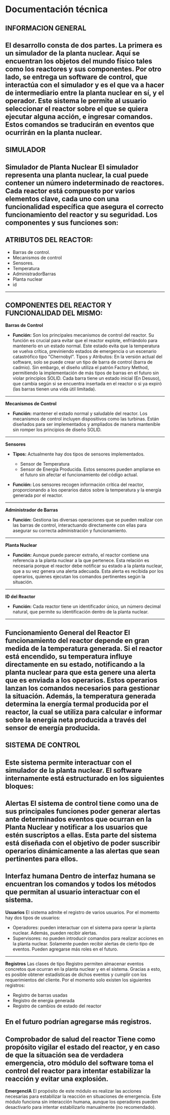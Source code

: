 # Documentación técnica

##  INFORMACION GENERAL
El desarrollo consta de dos partes. La primera es un simulador de la planta nuclear. Aquí se encuentran los objetos del mundo físico tales como los reactores y sus componentes. Por otro lado, se entrega un software de control, que interactúa con el simulador y es el que va a hacer de intermediario entre la planta nuclear en sí, y el operador. Este sistema le permite al usuario seleccionar el reactor sobre el que se quiera ejecutar alguna acción, e ingresar comandos. Estos comandos se traducirán en eventos que ocurrirán en la planta nuclear.
------------------------------------------------------------------------------------------------------------
## SIMULADOR
**Simulador de Planta Nuclear**
El simulador representa una planta nuclear, la cual puede contener un número indeterminado de reactores. Cada reactor está compuesto por varios elementos clave, cada uno con una funcionalidad específica que asegura el correcto funcionamiento del reactor y su seguridad. Los componentes y sus funciones son:
------------------------------------------------------------------------------------------------------------
ATRIBUTOS DEL REACTOR:
------------------------------------------------------------------------------------------------------------
* Barras de control.
* Mecanismos de control
* Sensores.
* Temperatura
* AdministradorBarras
* Planta nuclear
* id
------------------------------------------------------------------------------------------------------------
COMPONENTES DEL REACTOR Y FUNCIONALIDAD DEL MISMO:
------------------------------------------------------------------------------------------------------------
**Barras de Control**

* **Función:** Son los principales mecanismos de control del reactor. Su función es crucial para evitar que el reactor explote, enfriándolo para mantenerlo en un estado normal. Este estado evita que la temperatura se vuelva crítica, previniendo estados de emergencia o un escenario catastrófico tipo "Chernobyl".
Tipos y Atributos: En la versión actual del software, solo se puede crear un tipo de barra de control (barra de cadmio). Sin embargo, el diseño utiliza el patrón Factory Method, permitiendo la implementación de más tipos de barras en el futuro sin violar principios SOLID. Cada barra tiene un estado inicial (En Desuso), que cambia según si se encuentra insertada en el reactor o si ya expiró (las barras tienen una vida útil limitada).
------------------------------------------------------------------------------------------------------------
**Mecanismos de Control**

* **Función:** mantener el estado normal y saludable del reactor. Los mecanismos de control incluyen dispositivos como las turbinas. Están diseñados para ser implementados y ampliados de manera mantenible sin romper los principios de diseño SOLID.
------------------------------------------------------------------------------------------------------------
**Sensores**

* **Tipos:** 
Actualmente hay dos tipos de sensores implementados.
  * Sensor de Temperatura
  * Sensor de Energía Producida. 
  Estos sensores pueden ampliarse en el futuro sin afectar el funcionamiento del código actual.

* **Función:** Los sensores recogen información crítica del reactor, proporcionando a los operarios datos sobre la temperatura y la energía generada por el reactor.
------------------------------------------------------------------------------------------------------------
**Administrador de Barras**

* **Función:** Gestiona las diversas operaciones que se pueden realizar con las barras de control, interactuando directamente con ellas para asegurar su correcta administración y funcionamiento.
------------------------------------------------------------------------------------------------------------
**Planta Nuclear**

* **Función:** Aunque puede parecer extraño, el reactor contiene una referencia a la planta nuclear a la que pertenece. Esta relación es necesaria porque el reactor debe notificar su estado a la planta nuclear, que a su vez genera una alerta adecuada. Esta alerta es recibida por los operarios, quienes ejecutan los comandos pertinentes según la situación.
------------------------------------------------------------------------------------------------------------
**ID del Reactor**

* **Función:** Cada reactor tiene un identificador único, un número decimal natural, que permite su identificación dentro de la planta nuclear.
------------------------------------------------------------------------------------------------------------
**Funcionamiento General del Reactor**
El funcionamiento del reactor depende en gran medida de la temperatura generada. Si el reactor está encendido, su temperatura influye directamente en su estado, notificando a la planta nuclear para que esta genere una alerta que es enviada a los operarios. Estos operarios lanzan los comandos necesarios para gestionar la situación. Además, la temperatura generada determina la energía termal producida por el reactor, la cual se utiliza para calcular e informar sobre la energía neta producida a través del sensor de energía producida.
------------------------------------------------------------------------------------------------------------
## SISTEMA DE CONTROL 
Este sistema permite interactuar con el simulador de la planta nuclear. El software internamente está estructurado en los siguientes bloques:
------------------------------------------------------------------------------------------------------------
**Alertas**
El sistema de control tiene como una de sus principales funciones poder generar alertas ante determinados eventos que ocurran en la Planta Nuclear y notificar a los usuarios que estén suscriptos a ellas. Esta parte del sistema está diseñada con el objetivo de poder suscribir operarios dinámicamente a las alertas que sean pertinentes para ellos.
------------------------------------------------------------------------------------------------------------
**Interfaz humana**
Dentro de interfaz humana se encuentran los comandos y todos los métodos que permitan al usuario interactuar con el sistema.
------------------------------------------------------------------------------------------------------------
**Usuarios**
El sistema admite el registro de varios usuarios. Por el momento hay dos tipos de usuarios:
* Operadores: pueden interactuar con el sistema para operar la planta nuclear. Además, pueden recibir alertas.
* Supervisores: no pueden introducir comandos para realizar acciones en la planta nuclear. Solamente pueden recibir alertas de cierto tipo de eventos.
Pueden agregarse más roles en el futuro.
------------------------------------------------------------------------------------------------------------
**Registros**
Las clases de tipo Registro permiten almacenar eventos concretos que ocurran en la planta nuclear y en el sistema. Gracias a esto, es posible obtener estadísticas de dichos eventos y cumplir con los requerimientos del cliente. Por el momento solo existen los siguientes registros:
* Registro de barras usadas
* Registro de energia generada
* Registro de cambios de estado del reactor

En el futuro podrían agregarse más registros.
------------------------------------------------------------------------------------------------------------
**Comprobador de salud del reactor**
Tiene como propósito vigilar el estado del reactor, y en caso de que la situación sea de verdadera emergencia, otro módulo del software toma el control del reactor para intentar estabilizar la reacción y evitar una explosión.
------------------------------------------------------------------------------------------------------------
**EmergencIA**
El propósito de este módulo es realizar las acciones necesarias para estabilizar la reacción en situaciones de emergencia. Este módulo funciona sin interacción humana, aunque los operadores pueden desactivarlo para intentar estabilizarlo manualmente (no recomendado).
